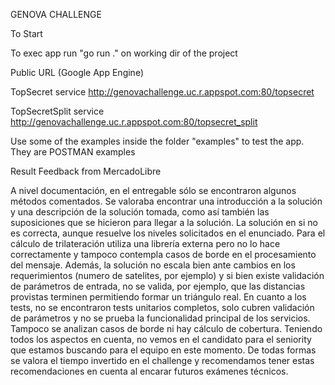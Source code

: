 GENOVA CHALLENGE

To Start

To exec app run "go run ." on working dir of the project


Public URL (Google App Engine)

TopSecret service
http://genovachallenge.uc.r.appspot.com:80/topsecret

TopSecretSplit service
http://genovachallenge.uc.r.appspot.com:80/topsecret_split

Use some of the examples inside the folder "examples" to test the app. They are POSTMAN examples



Result Feedback from MercadoLibre

A nivel documentación, en el entregable sólo se encontraron algunos métodos comentados. Se valoraba encontrar una introducción a la solución y una descripción de la solución tomada, como así también las suposiciones que se hicieron para llegar a la solución.
La solución en si no es correcta, aunque resuelve los niveles solicitados en el enunciado. Para el cálculo de trilateración utiliza una librería externa pero no lo hace correctamente y tampoco contempla casos de borde en el procesamiento del mensaje. Además, la solución no escala bien ante cambios en los requerimientos (numero de satelites, por ejemplo) y si bien existe validación de parámetros de entrada, no se valida, por ejemplo, que las distancias provistas terminen permitiendo formar un triángulo real.
En cuanto a los tests, no se encontraron tests unitarios completos, solo cubren validación de parámetros y no se prueba la funcionalidad principal de los servicios. Tampoco se analizan casos de borde ni hay cálculo de cobertura.
Teniendo todos los aspectos en cuenta, no vemos en el candidato para el seniority que estamos buscando para el equipo en este momento. De todas formas se valora el tiempo invertido en el challenge y recomendamos tener estas recomendaciones en cuenta al encarar futuros exámenes técnicos.